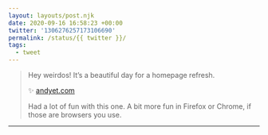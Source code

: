 ```yaml
---
layout: layouts/post.njk
date: 2020-09-16 16:58:23 +00:00
twitter: '1306276257173106690'
permalink: /status/{{ twitter }}/
tags: 
  - tweet
---
```


> Hey weirdos! It’s a beautiful day for a homepage refresh.
> 
> ✨ [andyet.com](https://andyet.com)
> 
> Had a lot of fun with this one. A bit more fun in Firefox or Chrome, if those are browsers you use.

---

